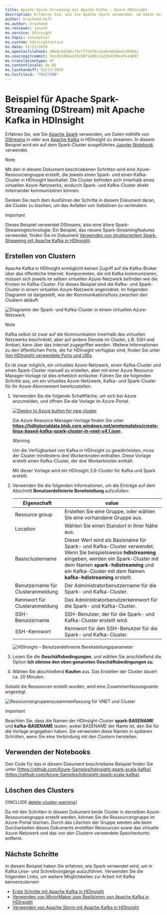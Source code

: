 ```yaml
---
title: Apache Spark-Streaming mit Apache Kafka – Azure HDInsight
description: Erfahren Sie, wie Sie Apache Spark verwenden, um Daten mithilfe von DStreams in oder aus Apache Kafka zu streamen. In diesem Beispiel streamen Sie Daten mithilfe eines Jupyter Notebooks aus Spark auf HDInsight.
author: hrasheed-msft
ms.author: hrasheed
ms.reviewer: jasonh
ms.service: hdinsight
ms.topic: conceptual
ms.custom: hdinsightactive
ms.date: 11/21/2019
ms.openlocfilehash: d868cdd346c79cf77d4f8c1ea6e4b20adcd99b6c
ms.sourcegitcommit: 2ec4b3d0bad7dc0071400c2a2264399e4fe34897
ms.translationtype: HT
ms.contentlocale: de-DE
ms.lasthandoff: 03/27/2020
ms.locfileid: "74327398"
---
```

# <a name="apache-spark-streaming-dstream-example-with-apache-kafka-on-hdinsight"></a>Beispiel für Apache Spark-Streaming (DStream) mit Apache Kafka in HDInsight

Erfahren Sie, wie Sie [Apache Spark](https://spark.apache.org/) verwenden, um Daten mithilfe von [DStreams](https://spark.apache.org/docs/latest/api/java/org/apache/spark/streaming/dstream/DStream.html) in oder aus [Apache Kafka](https://kafka.apache.org/) in HDInsight zu streamen. In diesem Beispiel wird ein auf dem Spark-Cluster ausgeführtes [Jupyter Notebook](https://jupyter.org/) verwendet.

> [!NOTE]  
> Mit den in diesem Dokument beschriebenen Schritten wird eine Azure-Ressourcengruppe erstellt, die jeweils einen Spark- und einen Kafka-Cluster in HDInsight beinhaltet. Die Cluster befinden sich innerhalb eines virtuellen Azure-Netzwerks, wodurch Spark- und Kafka-Cluster direkt miteinander kommunizieren können.
>
> Denken Sie nach dem Ausführen der Schritte in diesem Dokument daran, die Cluster zu löschen, um das Anfallen von Gebühren zu verhindern.

> [!IMPORTANT]  
> Dieses Beispiel verwendet DStreams, also eine ältere Spark-Streamingtechnologie. Ein Beispiel, das neuere Spark-Streamingfeatures verwendet, finden Sie im Dokument [Verwenden von strukturiertem Spark-Streaming mit Apache Kafka in HDInsight](hdinsight-apache-kafka-spark-structured-streaming.md).

## <a name="create-the-clusters"></a>Erstellen von Clustern

Apache Kafka in HDInsight ermöglicht keinen Zugriff auf die Kafka-Broker über das öffentliche Internet. Komponenten, die mit Kafka kommunizieren, müssen sich jeweils im selben virtuellen Azure-Netzwerk befinden wie die Knoten im Kafka-Cluster. Für dieses Beispiel sind die Kafka- und Spark-Cluster in einem virtuellen Azure-Netzwerk angeordnet. Im folgenden Diagramm ist dargestellt, wie der Kommunikationsfluss zwischen den Clustern abläuft:

![Diagramm der Spark- und Kafka-Cluster in einem virtuellen Azure-Netzwerk](./media/hdinsight-apache-spark-with-kafka/apache-spark-kafka-vnet.png)

> [!NOTE]  
> Kafka selbst ist zwar auf die Kommunikation innerhalb des virtuellen Netzwerks beschränkt, aber auf andere Dienste im Cluster, z.B. SSH und Ambari, kann über das Internet zugegriffen werden. Weitere Informationen zu den öffentlichen Ports, die für HDInsight verfügbar sind, finden Sie unter [Von HDInsight verwendete Ports und URIs](hdinsight-hadoop-port-settings-for-services.md).

Es ist zwar möglich, ein virtuelles Azure-Netzwerk, einen Kafka-Cluster und einen Spark-Cluster manuell zu erstellen, aber mit einer Azure Resource Manager-Vorlage ist dies erheblich einfacher. Führen Sie die folgenden Schritte aus, um ein virtuelles Azure-Netzwerk, Kafka- und Spark-Cluster für Ihr Azure-Abonnement bereitzustellen.

1. Verwenden Sie die folgende Schaltfläche, um sich bei Azure anzumelden, und öffnen Sie die Vorlage im Azure-Portal.

    <a href="https://portal.azure.com/#create/Microsoft.Template/uri/https%3A%2F%2Fhditutorialdata.blob.core.windows.net%2Farmtemplates%2Fcreate-linux-based-kafka-spark-cluster-in-vnet-v4.1.json" target="_blank"><img src="./media/hdinsight-apache-spark-with-kafka/hdi-deploy-to-azure1.png" alt="Deploy to Azure button for new cluster"></a>

    Die Azure Resource Manager-Vorlage finden Sie unter **https://hditutorialdata.blob.core.windows.net/armtemplates/create-linux-based-kafka-spark-cluster-in-vnet-v4.1.json** .

    > [!WARNING]  
    > Um die Verfügbarkeit von Kafka in HDInsight zu gewährleisten, muss der Cluster mindestens drei Workerknoten enthalten. Diese Vorlage erstellt einen Kafka-Cluster, der drei Workerknoten enthält.

    Mit dieser Vorlage wird ein HDInsight 3.6-Cluster für Kafka und Spark erstellt.

1. Verwenden Sie die folgenden Informationen, um die Einträge auf dem Abschnitt **Benutzerdefinierte Bereitstellung** aufzufüllen:

    |Eigenschaft |value |
    |---|---|
    |Resource group|Erstellen Sie eine Gruppe, oder wählen Sie eine vorhandene Gruppe aus.|
    |Location|Wählen Sie einen Standort in Ihrer Nähe aus.|
    |Basisclustername|Dieser Wert wird als Basisname für Spark- und Kafka-Cluster verwendet. Wenn Sie beispielsweise **hdistreaming** eingeben, werden ein Spark-Cluster mit dem Namen __spark-hdistreaming__ und ein Kafka-Cluster mit dem Namen **kafka-hdistreaming** erstellt.|
    |Benutzername für Clusteranmeldung|Der Administratorbenutzername für die Spark- und Kafka-Cluster.|
    |Kennwort für Clusteranmeldung|Das Administratorbenutzerkennwort für die Spark- und Kafka-Cluster.|
    |SSH-Benutzername|SSH-Benutzer, der für die Spark- und Kafka-Cluster erstellt wird.|
    |SSH-Kennwort|Kennwort für den SSH-Benutzer für die Spark- und Kafka-Cluster.|

    ![HDInsight – Benutzerdefinierte Bereitstellungsparameter](./media/hdinsight-apache-spark-with-kafka/hdinsight-parameters.png)

1. Lesen Sie die **Geschäftsbedingungen**, und wählen Sie anschließend die Option **Ich stimme den oben genannten Geschäftsbedingungen zu**.

1. Wählen Sie abschließend **Kaufen** aus. Das Erstellen der Cluster dauert ca. 20 Minuten.

Sobald die Ressourcen erstellt wurden, wird eine Zusammenfassungsseite angezeigt.

![Ressourcengruppenzusammenfassung für VNET und Cluster](./media/hdinsight-apache-spark-with-kafka/hdinsight-group-blade.png)

> [!IMPORTANT]  
> Beachten Sie, dass die Namen der HDInsight-Cluster **spark-BASENAME** und **kafka-BASENAME** lauten, wobei BASENAME der Name ist, den Sie für die Vorlage angegeben haben. Sie verwenden diese Namen in späteren Schritten, wenn Sie eine Verbindung mit den Clustern herstellen.

## <a name="use-the-notebooks"></a>Verwenden der Notebooks

Den Code für das in diesem Dokument beschriebene Beispiel finden Sie unter [https://github.com/Azure-Samples/hdinsight-spark-scala-kafka](https://github.com/Azure-Samples/hdinsight-spark-scala-kafka).

## <a name="delete-the-cluster"></a>Löschen des Clusters

[!INCLUDE [delete-cluster-warning](../../includes/hdinsight-delete-cluster-warning.md)]

Da mit den Schritten in diesem Dokument beide Cluster in derselben Azure-Ressourcengruppe erstellt werden, können Sie die Ressourcengruppe im Azure-Portal löschen. Durch das Löschen der Gruppe werden alle beim Durcharbeiten dieses Dokuments erstellten Ressourcen sowie das virtuelle Azure-Netzwerk und das von den Clustern verwendete Speicherkonto entfernt.

## <a name="next-steps"></a>Nächste Schritte

In diesem Beispiel haben Sie erfahren, wie Spark verwendet wird, um in Kafka Lese- und Schreibvorgänge auszuführen. Verwenden Sie die folgenden Links, um weitere Möglichkeiten zur Arbeit mit Kafka kennenzulernen:

* [Erste Schritte mit Apache Kafka in HDInsight](kafka/apache-kafka-get-started.md)
* [Verwenden von MirrorMaker zum Replizieren von Apache Kafka in HDInsight](kafka/apache-kafka-mirroring.md)
* [Verwenden von Apache Storm mit Apache Kafka in HDInsight](hdinsight-apache-storm-with-kafka.md)
